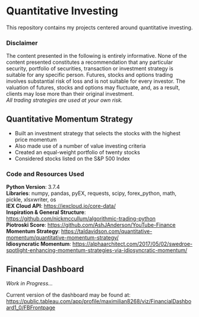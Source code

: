 # Quantitative Investing
This repository contains my projects centered around quantitative investing.

### Disclaimer 
The content presented in the following is entirely informative. None of the content presented constitutes a recommendation that any particular security, portfolio of securities, transaction or investment strategy is suitable for any specific person. Futures, stocks and options trading involves substantial risk of loss and is not suitable for every investor. The valuation of futures, stocks and options may fluctuate, and, as a result, clients may lose more than their original investment. \
_All trading strategies are used at your own risk._

## Quantitative Momentum Strategy
- Built an investment strategy that selects the stocks with the highest price momentum
- Also made use of a number of value investing criteria
- Created an equal-weight portfolio of twenty stocks
- Considered stocks listed on the S&P 500 Index

### Code and Resources Used
__Python Version__: 3.7.4 \
__Libraries__: numpy, pandas, pyEX, requests, scipy, forex_python, math, pickle, xlsxwriter, os \
__IEX Cloud API__: https://iexcloud.io/core-data/ \
__Inspiration & General Structure__: https://github.com/nickmccullum/algorithmic-trading-python \
__Piotroski Score__: https://github.com/AshJAnderson/YouTube-Finance \
__Momentum Strategy__: https://taldavidson.com/quantitative-momentum/quantitative-momentum-strategy/ \
__Idiosyncratic Momentum__: https://alphaarchitect.com/2017/05/02/swedroe-spotlight-enhancing-momentum-strategies-via-idiosyncratic-momentum/ 

## Financial Dashboard
_Work in Progress..._

Current version of the dashboard may be found at: https://public.tableau.com/app/profile/maximilian8268/viz/FinancialDashboard1_0/FBFrontpage
